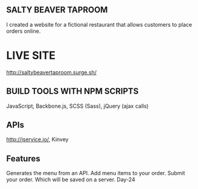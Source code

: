 

## SALTY BEAVER TAPROOM

I created a website for a fictional restaurant that allows customers to place orders online.



# LIVE SITE


http://saltybeavertaproom.surge.sh/


## BUILD TOOLS WITH NPM SCRIPTS

JavaScript,
Backbone.js,
SCSS (Sass),
jQuery (ajax calls)


## APIs

http://jservice.io/,
Kinvey


## Features

Generates the menu from an API.
Add menu items to your order.
Submit your order. Which will be saved on a server.
Day-24
